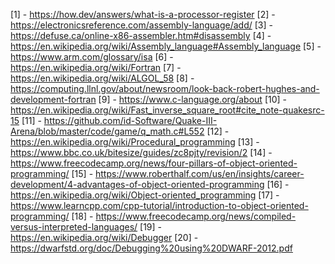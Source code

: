[1] - https://how.dev/answers/what-is-a-processor-register
[2] - https://electronicsreference.com/assembly-language/add/
[3] - https://defuse.ca/online-x86-assembler.htm#disassembly
[4] - https://en.wikipedia.org/wiki/Assembly_language#Assembly_language
[5] - https://www.arm.com/glossary/isa
[6] - https://en.wikipedia.org/wiki/Fortran
[7] - https://en.wikipedia.org/wiki/ALGOL_58
[8] - https://computing.llnl.gov/about/newsroom/look-back-robert-hughes-and-development-fortran 
[9] - https://www.c-language.org/about
[10] - https://en.wikipedia.org/wiki/Fast_inverse_square_root#cite_note-quakesrc-15
[11] - https://github.com/id-Software/Quake-III-Arena/blob/master/code/game/q_math.c#L552
[12] - https://en.wikipedia.org/wiki/Procedural_programming
[13] - https://www.bbc.co.uk/bitesize/guides/zc8pjty/revision/2
[14] - https://www.freecodecamp.org/news/four-pillars-of-object-oriented-programming/
[15] - https://www.roberthalf.com/us/en/insights/career-development/4-advantages-of-object-oriented-programming
[16] - https://en.wikipedia.org/wiki/Object-oriented_programming
[17] - https://www.learncpp.com/cpp-tutorial/introduction-to-object-oriented-programming/
[18] - https://www.freecodecamp.org/news/compiled-versus-interpreted-languages/
[19] - https://en.wikipedia.org/wiki/Debugger
[20] - https://dwarfstd.org/doc/Debugging%20using%20DWARF-2012.pdf

